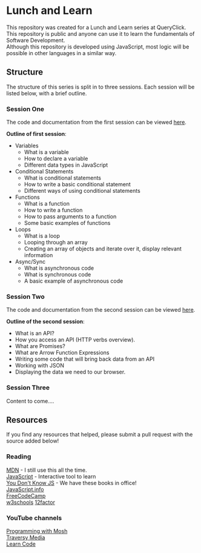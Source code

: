 # Lunch and Learn

This repository was created for a Lunch and Learn series at QueryClick.   
This repository is public and anyone can use it to learn the fundamentals of Software Development.   
Although this repository is developed using JavaScript, most logic will be possible in other languages in a similar way.

## Structure
The structure of this series is split in to three sessions. Each session will be listed below, with a brief outline.

### Session One
The code and documentation from the first session can be viewed [here](session-one). 

**Outline of first session**: 

* Variables
    * What is a variable
    * How to declare a variable
    * Different data types in JavaScript
* Conditional Statements
    * What is conditional statements
    * How to write a basic conditional statement
    * Different ways of using conditional statements
* Functions
    * What is a function
    * How to write a function
    * How to pass arguments to a function
    * Some basic examples of functions
* Loops
    * What is a loop
    * Looping through an array
    * Creating an array of objects and iterate over it, display relevant information
* Async/Sync
    * What is asynchronous code
    * What is synchronous code
    * A basic example of asynchronous code

### Session Two
The code and documentation from the second session can be viewed [here](session-two). 

**Outline of the second session**: 

* What is an API?
* How you access an API (HTTP verbs overview).
* What are Promises?
* What are Arrow Function Expressions
* Writing some code that will bring back data from an API
* Working with JSON
* Displaying the data we need to our browser.


### Session Three
Content to come....

## Resources
If you find any resources that helped, please submit a pull request with the source added below!
### Reading
[MDN](https://developer.mozilla.org/en-US/docs/Web/JavaScript) - I still use this all the time.   
[JavaScript](https://www.javascript.com/try)  - Interactive tool to learn   
[You Don't Know JS](https://github.com/getify/You-Dont-Know-JS) - We have these books in office!   
[JavaScript.info](https://javascript.info/)   
[FreeCodeCamp](https://www.freecodecamp.org/)   
[w3schools](https://www.w3schools.com/js/)
[12factor](https://12factor.net/)

### YouTube channels
[Programming with Mosh](https://www.youtube.com/user/programmingwithmosh)     
[Traversy Media](https://www.youtube.com/user/TechGuyWeb)   
[Learn Code](https://www.youtube.com/user/learncodeacademy)
